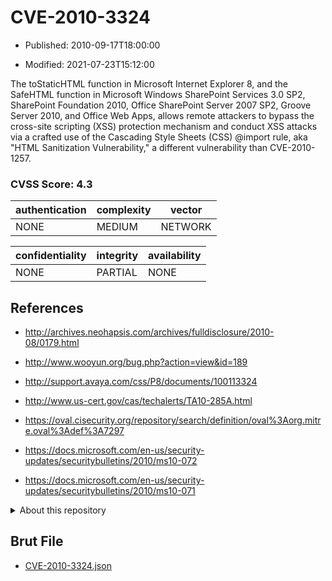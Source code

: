 # CVE-2010-3324

- Published: 2010-09-17T18:00:00

- Modified: 2021-07-23T15:12:00

The toStaticHTML function in Microsoft Internet Explorer 8, and the SafeHTML function in Microsoft Windows SharePoint Services 3.0 SP2, SharePoint Foundation 2010, Office SharePoint Server 2007 SP2, Groove Server 2010, and Office Web Apps, allows remote attackers to bypass the cross-site scripting (XSS) protection mechanism and conduct XSS attacks via a crafted use of the Cascading Style Sheets (CSS) @import rule, aka "HTML Sanitization Vulnerability," a different vulnerability than CVE-2010-1257.

### CVSS Score: **4.3**

| authentication | complexity | vector |
| --- | --- | --- |
| NONE | MEDIUM | NETWORK |

| confidentiality | integrity | availability |
| --- | --- | --- |
| NONE | PARTIAL | NONE |

## References

* http://archives.neohapsis.com/archives/fulldisclosure/2010-08/0179.html

* http://www.wooyun.org/bug.php?action=view&id=189

* http://support.avaya.com/css/P8/documents/100113324

* http://www.us-cert.gov/cas/techalerts/TA10-285A.html

* https://oval.cisecurity.org/repository/search/definition/oval%3Aorg.mitre.oval%3Adef%3A7297

* https://docs.microsoft.com/en-us/security-updates/securitybulletins/2010/ms10-072

* https://docs.microsoft.com/en-us/security-updates/securitybulletins/2010/ms10-071

<details>
<summary>About this repository</summary> 

  This repository is part of the project [Live Hack CVE](https://github.com/Live-Hack-CVE). Main website can be found [www.live-hack.org](https://www.live-hack.org) 
  
  Made by [Sn0wAlice](https://github.com/Sn0wAlice) for the people that care about security and need to have a feed of the latest CVEs. Hope you enjoy it, don't forget to star the repo and follow me on [Twitter](https://twitter.com/Sn0wAlice) and [Github](https://github.com/Sn0wAlice). And that is my [personnal website](https://www.alice-snow.me/)

  - [Home Page](https://github.com/Live-Hack-CVE)
  - [Framework](https://github.com/Live-Hack-CVE/cve-framework)
  - [CVE database](https://github.com/Live-Hack-CVE/full_database)
  - [Changelog](https://github.com/Live-Hack-CVE/Changelog)
</details>

## Brut File

* [CVE-2010-3324.json](https://raw.githubusercontent.com/Live-Hack-CVE/full_database/main/cves/2010/CVE-2010-3324.json)

